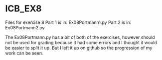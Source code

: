 # ICB_EX8
Files for exercise 8
Part 1 is in: Ex08Portmann1.py
Part 2 is in: Ex08Portmann2.py

The Ex08Portmann.py has a bit of both of the exercises, however should not be used for grading because it had some errors
and I thought it would be easier to split it up. But I left it up on github so the progression of my work can be seen.


